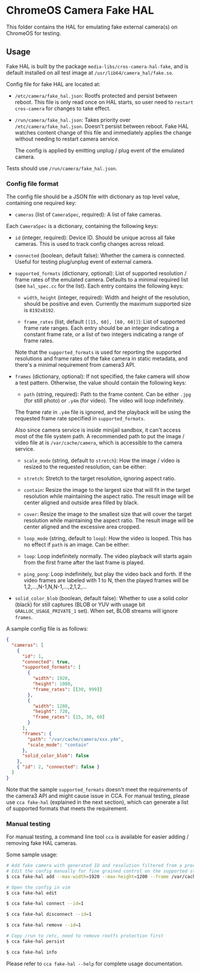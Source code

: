 # ChromeOS Camera Fake HAL

This folder contains the HAL for emulating fake external camera(s) on ChromeOS
for testing.

## Usage

Fake HAL is built by the package `media-libs/cros-camera-hal-fake`, and is
default installed on all test image at `/usr/lib64/camera_hal/fake.so`.

Config file for fake HAL are located at:

*   `/etc/camera/fake_hal.json`: Rootfs protected and persist between reboot.
    This file is only read once on HAL starts, so user need to `restart
    cros-camera` for changes to take effect.

*   `/run/camera/fake_hal.json`: Takes priority over
    `/etc/camera/fake_hal.json`. Doesn't persist between reboot. Fake HAL
    watches content change of this file and immediately applies the change
    without needing to restart camera service.

    The config is applied by emitting unplug / plug event of the emulated
    camera.

Tests should use `/run/camera/fake_hal.json`.

### Config file format

The config file should be a JSON file with dictionary as top level value,
containing one required key:

*   `cameras` (list of `CameraSpec`, required): A list of fake cameras.

Each `CameraSpec` is a dictionary, containing the following keys:

*   `id` (integer, required): Device ID. Should be unique across all fake
    cameras. This is used to track config changes across reload.

*   `connected` (boolean, default false): Whether the camera is connected.
    Useful for testing plug/unplug event of external camera.

*   `supported_formats` (dictionary, optional): List of supported resolution /
    frame rates of the emulated camera. Defaults to a minimal required list (see
    `hal_spec.cc` for the list). Each entry contains the following keys:

    *   `width`, `height` (integer, required): Width and height of the
        resolution, should be positive and even. Currently the maximum supported
        size is `8192x8192`.

    *   `frame_rates` (list, default `[[15, 60], [60, 60]]`): List of supported
        frame rate ranges. Each entry should be an integer indicating a constant
        frame rate, or a list of two integers indicating a range of frame rates.

    Note that the `supported_formats` is used for reporting the supported
    resolutions and frame rates of the fake camera in static metadata, and
    there's a minimal requirement from camera3 API.

*   `frames` (dictionary, optional): If not specified, the fake camera will show
    a test pattern. Otherwise, the value should contain the following keys:

    *   `path` (string, required): Path to the frame content. Can be either
        `.jpg` (for still photo) or `.y4m` (for video). The video will loop
        indefinitely.

    The frame rate in `.y4m` file is ignored, and the playback will be using the
    requested frame rate specified in `supported_formats`.

    Also since camera service is inside minijail sandbox, it can't access most
    of the file system path. A recommended path to put the image / video file at
    is `/var/cache/camera`, which is accessible to the camera service.

    *   `scale_mode` (string, default to `stretch`): How the image / video is
        resized to the requested resolution, can be either:

    *   `stretch`: Stretch to the target resolution, ignoring aspect ratio.

    *   `contain`: Resize the image to the largest size that will fit in the
        target resolution while maintaining the aspect ratio. The result image
        will be center aligned and outside area filled by black.

    *   `cover`: Resize the image to the smallest size that will cover the
        target resolution while maintaining the aspect ratio. The result image
        will be center aligned and the excessive area cropped.

    *   `loop_mode` (string, default to `loop`): How the video is looped. This
        has no effect if `path` is an image. Can be either:

    *   `loop`: Loop indefinitely normally. The video playback will starts again
        from the first frame after the last frame is played.

    *   `ping_pong`: Loop indefinitely, but play the video back and forth. If
        the video frames are labeled with 1 to N, then the played frames will be
        1,2,...,N-1,N,N-1,...,2,1,2,...

*   `solid_color_blob` (boolean, default false): Whether to use a solid color
    (black) for still captures (BLOB or YUV with usage bit
    `GRALLOC_USAGE_PRIVATE_1` set). When set, BLOB streams will ignore `frames`.

A sample config file is as follows:

```json
{
  "cameras": [
    {
      "id": 1,
      "connected": true,
      "supported_formats": [
        {
          "width": 1920,
          "height": 1080,
          "frame_rates": [[30, 999]]
        },
        {
          "width": 1280,
          "height": 720,
          "frame_rates": [15, 30, 60]
        }
      ],
      "frames": {
        "path": "/var/cache/camera/xxx.y4m",
        "scale_mode": "contain"
      },
      "solid_color_blob": false
    },
    { "id": 2, "connected": false }
  ]
}
```

Note that the sample `supported_formats` doesn't meet the requirements of the
camera3 API and might cause issue in CCA. For manual testing, please use `cca
fake-hal` (explained in the next section), which can generate a list of
supported formats that meets the requirement.

### Manual testing

For manual testing, a command line tool `cca` is available for easier adding /
removing fake HAL cameras.

Some sample usage:

```bash
# Add fake camera with generated ID and resolution filtered from a preconfigured list.
# Edit the config manually for fine grained control on the supported stream configurations.
$ cca fake-hal add --max-width=1920 --max-height=1200 --frame /var/cache/camera/video.y4m

# Open the config in vim
$ cca fake-hal edit

$ cca fake-hal connect --id=1

$ cca fake-hal disconnect --id=1

$ cca fake-hal remove --id=1

# Copy /run to /etc, need to remove rootfs protection first
$ cca fake-hal persist

$ cca fake-hal info
```

Please refer to `cca fake-hal --help` for complete usage documentation.
